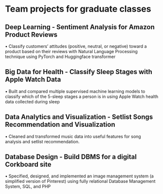 # Team projects for graduate classes 
## Deep Learning - Sentiment Analysis for Amazon Product Reviews
• Classify customers’ attitudes (positive, neutral, or negative) toward a product based on their reviews with Natural Language Processing technique using PyTorch and Huggingface transformer
## Big Data for Health - Classify Sleep Stages with Apple Watch Data 
• Built and compared multiple supervised machine learning models to classify which of the 5-sleep stages a person is in using Apple Watch health data collected during sleep
## Data Analytics and Visualization - Setlist Songs Recommendation and Visualization 
• Cleaned and transformed music data into useful features for song analysis and setlist recommendation.
## Database Design - Build DBMS for a digital Corkboard site 
• Specified, designed, and implemented an image management system (a simplified version of Pinterest) using fully relational Database Management System, SQL, and PHP
